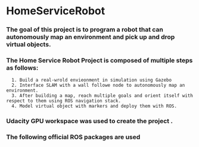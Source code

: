 # HomeServiceRobot
### The goal of this project is to program a robot that can autonomously map an environment and pick up and drop virtual objects.

  ### The Home Service Robot Project is composed of multiple steps as follows:
      1. Build a real-wrold envieonment in simulation using Gazebo
      2. Interface SLAM with a wall followe node to autonomously map an environment.
      3. After building a map, reach multiple goals and orient itself with respect to them using ROS navigation stack.
      4. Model virtual object with markers and deploy them with ROS.
  
  ### Udacity GPU workspace was used to create the project .
  ### The following official ROS packages are used 
